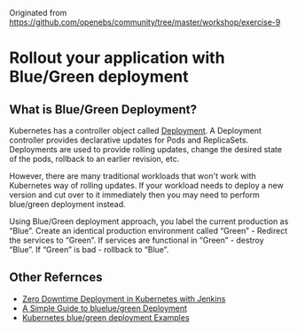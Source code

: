 Originated from https://github.com/openebs/community/tree/master/workshop/exercise-9
# Rollout your application with Blue/Green deployment

## What is Blue/Green Deployment?

Kubernetes has a controller object called [Deployment](https://kubernetes.io/docs/concepts/workloads/controllers/deployment/). 
A Deployment controller provides declarative updates for Pods and ReplicaSets.
Deployments are used to provide rolling updates, change the desired state of the pods, rollback to an earlier revision, etc.

However, there are many traditional workloads that won't work with Kubernetes way of rolling updates. 
If your workload needs to deploy a new version and cut over to it immediately then you may need to perform blue/green deployment instead.

Using Blue/Green deployment approach, you label the current production as “Blue”. Create an identical production environment called “Green” - Redirect the services to “Green”. 
If services are functional in “Green” - destroy “Blue”. If “Green” is bad - rollback to “Blue”.

## Other Refernces
* [Zero Downtime Deployment in Kubernetes with Jenkins](https://kubernetes.io/blog/2018/04/30/zero-downtime-deployment-kubernetes-jenkins/)
* [A Simple Guide to bluelue/green Deployment](https://codefresh.io/learn/software-deployment/what-is-blue-green-deployment)
* [Kubernetes blue/green deployment Examples](https://github.com/ContainerSolutions/k8s-deployment-strategies/tree/master/blue-green)
